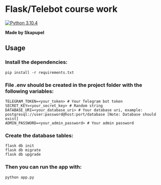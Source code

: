 # Flask/Telebot course work

[![Python 3.10.4](https://img.shields.io/badge/python-3.10.4-blue.svg)](https://www.python.org/downloads/release/python-3104/)

**Made by Skapupel**


## Usage


### Install the dependencies:

```
pip install -r requirements.txt
```

### File .env should be created in the project folder with the following variables:

```
TELEGRAM_TOKEN=<your_token> # Your Telegram bot token
SECRET_KEY=<your_secret_key> # Random string
DATABASE_URI=<your_database_uri> # Your database uri, example: postgresql://user:password@host:port/database [Note: Database should exist]
ADMIN_PASSWORD=<your_admin_password> # Your admin password
```

### Create the database tables:

```
flask db init
flask db migrate
flask db upgrade
```

### Then you can run the app with:

```
python app.py
```